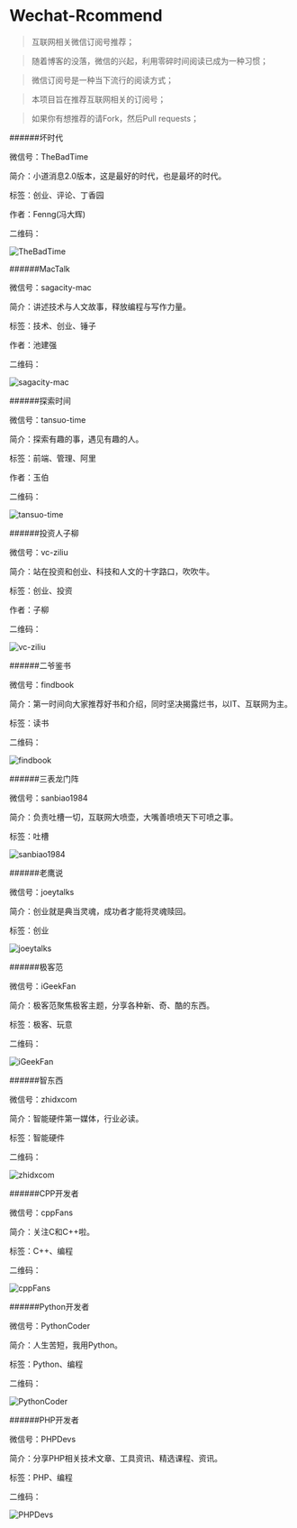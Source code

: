 # Wechat-Rcommend
>互联网相关微信订阅号推荐；

>随着博客的没落，微信的兴起，利用零碎时间阅读已成为一种习惯；

>微信订阅号是一种当下流行的阅读方式；

>本项目旨在推荐互联网相关的订阅号；

>如果你有想推荐的请Fork，然后Pull requests；



######坏时代

微信号：TheBadTime

简介：小道消息2.0版本，这是最好的时代，也是最坏的时代。

标签：创业、评论、丁香园

作者：Fenng(冯大辉)

二维码：

![TheBadTime](./Picture/thebadtime.png)


######MacTalk

微信号：sagacity-mac

简介：讲述技术与人文故事，释放编程与写作力量。

标签：技术、创业、锤子

作者：池建强

二维码：

![sagacity-mac](./Picture/sagacity-mac.jpg)

######探索时间

微信号：tansuo-time

简介：探索有趣的事，遇见有趣的人。

标签：前端、管理、阿里

作者：玉伯

二维码：

![tansuo-time](./Picture/tansuo-time.jpg)

######投资人子柳

微信号：vc-ziliu

简介：站在投资和创业、科技和人文的十字路口，吹吹牛。

标签：创业、投资

作者：子柳

二维码：

![vc-ziliu](./Picture/vc-ziliu.jpg)

######二爷鉴书

微信号：findbook

简介：第一时间向大家推荐好书和介绍，同时坚决揭露烂书，以IT、互联网为主。

标签：读书

二维码：

![findbook](./Picture/findbook.jpg)

######三表龙门阵

微信号：sanbiao1984

简介：负责吐槽一切，互联网大喷壶，大嘴善喷喷天下可喷之事。

标签：吐槽

![sanbiao1984](./Picture/sanbiao1984.jpg)

######老鹰说

微信号：joeytalks

简介：创业就是典当灵魂，成功者才能将灵魂赎回。

标签：创业

![joeytalks](./Picture/joeytalks.jpg)

######极客范

微信号：iGeekFan

简介：极客范聚焦极客主题，分享各种新、奇、酷的东西。

标签：极客、玩意

二维码：

![iGeekFan](./Picture/iGeekFan.PNG)

######智东西

微信号：zhidxcom

简介：智能硬件第一媒体，行业必读。

标签：智能硬件

二维码：

![zhidxcom](./Picture/zhidxcom.png)

######CPP开发者

微信号：cppFans

简介：关注C和C++啦。

标签：C++、编程

二维码：

![cppFans](./Picture/cppFans.JPG)

######Python开发者

微信号：PythonCoder

简介：人生苦短，我用Python。

标签：Python、编程

二维码：

![PythonCoder](./Picture/PythonCoder.JPG)

######PHP开发者

微信号：PHPDevs

简介：分享PHP相关技术文章、工具资讯、精选课程、资讯。

标签：PHP、编程

二维码：

![PHPDevs](./Picture/PHPDevs.JPG)
